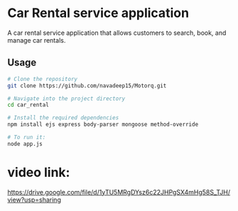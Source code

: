 # Car Rental service application

A car rental service application that allows customers to search, book, and manage car rentals.

## Usage


```bash
# Clone the repository
git clone https://github.com/navadeep15/Motorq.git

# Navigate into the project directory
cd car_rental

# Install the required dependencies
npm install ejs express body-parser mongoose method-override

# To run it:
node app.js
```

# video link:
https://drive.google.com/file/d/1yTU5MRgDYsz6c22JHPgSX4mHg58S_TJH/view?usp=sharing

